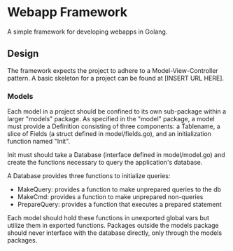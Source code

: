 # Webapp Framework
A simple framework for developing webapps in Golang.

## Design
The framework expects the project to adhere to a Model-View-Controller
pattern. A basic skeleton for a project can be found at [INSERT URL HERE].

### Models
Each model in a project should be confined to its own sub-package within
a larger "models" package. As specified in the "model" package, a model
must provide a Definition consisting of three components: a Tablename,
a slice of Fields (a struct defined in model/fields.go), and an
initialization function named "Init".

Init must should take a Database (interface defined in model/model.go)
and create the functions necessary to query the application's database.

A Database provides three functions to initialize queries:
- MakeQuery: provides a function to make unprepared queries to the db
- MakeCmd: provides a function to make unprepared non-queries
- PrepareQuery: provides a function that executes a prepared statement

Each model should hold these functions in unexported global vars but
utilize them in exported functions. Packages outside the models package
should never interface with the database directly, only through the
models packages.

